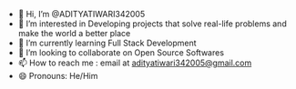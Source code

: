 - 👋 Hi, I’m @ADITYATIWARI342005
- 👀 I’m interested in Developing projects that solve real-life problems and make the world a better place
- 🌱 I’m currently learning Full Stack Development
- 💞️ I’m looking to collaborate on Open Source Softwares
- 📫 How to reach me : email at adityatiwari342005@gmail.com
- 😄 Pronouns: He/Him

<!---
ADITYATIWARI342005/ADITYATIWARI342005 is a ✨ special ✨ repository because its `README.md` (this file) appears on your GitHub profile.
You can click the Preview link to take a look at your changes.
--->
